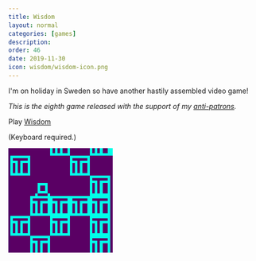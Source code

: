 ```yaml
---
title: Wisdom
layout: normal
categories: [games]
description:
order: 46
date: 2019-11-30
icon: wisdom/wisdom-icon.png
---
```


I'm on holiday in Sweden so have another hastily assembled video game!

_This is the eighth game released with the support of my [anti-patrons](/anti-patreon)._

<p>Play <a href="/november">Wisdom</a></p>

(Keyboard required.)

![](wisdom-icon.png)
